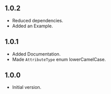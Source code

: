 ## 1.0.2

- Reduced dependencies.
- Added an Example.

## 1.0.1

- Added Documentation.
- Made `AttributeType` enum lowerCamelCase.

## 1.0.0

- Initial version.
